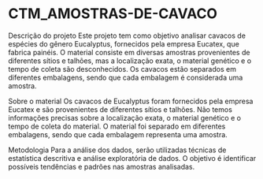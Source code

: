 # CTM_AMOSTRAS-DE-CAVACO
Descrição do projeto
Este projeto tem como objetivo analisar cavacos de espécies do gênero Eucalyptus, fornecidos pela empresa Eucatex, que fabrica painéis. O material consiste em diversas amostras provenientes de diferentes sítios e talhões, mas a localização exata, o material genético e o tempo de coleta são desconhecidos. Os cavacos estão separados em diferentes embalagens, sendo que cada embalagem é considerada uma amostra.

Sobre o material
Os cavacos de Eucalyptus foram fornecidos pela empresa Eucatex e são provenientes de diferentes sítios e talhões. Não temos informações precisas sobre a localização exata, o material genético e o tempo de coleta do material. O material foi separado em diferentes embalagens, sendo que cada embalagem representa uma amostra.

Metodologia
Para a análise dos dados, serão utilizadas técnicas de estatística descritiva e análise exploratória de dados. O objetivo é identificar possíveis tendências e padrões nas amostras analisadas.
